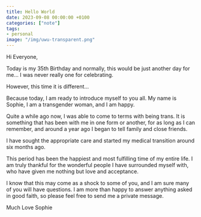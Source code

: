 ```yaml
---
title: Hello World
date: 2023-09-08 00:00:00 +0100
categories: ["note"] 
tags: 
- personal
image: "/img/uwu-transparent.png"
---
```


Hi Everyone,

Today is my 35th Birthday and normally, this would be just another day for me… I was never really one for celebrating. 

However, this time it is different…

Because today, I am ready to introduce myself to you all. My name is Sophie, I am a transgender woman, and I am happy.

Quite a while ago now, I was able to come to terms with being trans. It is something that has been with me in one form or another, for as long as I can remember, and around a year ago I began to tell family and close friends.

I have sought the appropriate care and started my medical transition around six months ago.

This period has been the happiest and most fulfilling time of my entire life. I am truly thankful for the wonderful people I have surrounded myself with, who have given me nothing but love and acceptance.

I know that this may come as a shock to some of you, and I am sure many of you will have questions. I am more than happy to answer anything asked in good faith, so please feel free to send me a private message.

Much Love
Sophie
